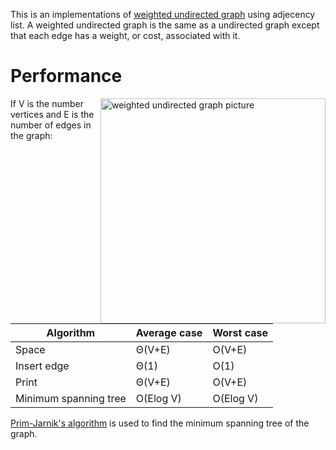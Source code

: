 This is an implementations of [weighted undirected graph](https://www.codewars.com/kata/5aaea7a25084d71006000082) using adjecency list. A weighted undirected graph is the same as a undirected graph except that each edge has a weight, or cost, associated with it.

# Performance
<img align="right" width=360 alt="weighted undirected graph picture" src="https://study.com/cimages/multimages/16/weighted_graph4176817323068517144.png">

If V is the number vertices and E is the number of edges in the graph:

Algorithm             | Average case | Worst case
---------------       | ---------    | ----------
Space	              | Θ(V+E)       | O(V+E)
Insert edge           | Θ(1)	     | O(1)
Print	              | Θ(V+E)	     | O(V+E)
Minimum spanning tree | O(Elog V)    | O(Elog V)

[Prim-Jarnik's algorithm](https://en.wikipedia.org/wiki/Prim%27s_algorithm) is used to find the minimum spanning tree of the graph.

